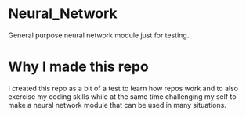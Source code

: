 # Neural_Network
General purpose neural network module just for testing.

# Why I made this repo
I created this repo as a bit of a test to learn how repos work and to also exercise my coding skills while at the same time challenging my self to make a neural network module that can be used in many situations.
